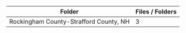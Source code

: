 | Folder                                 |   Files / Folders |
|----------------------------------------|-------------------|
| Rockingham County-Strafford County, NH |                 3 |